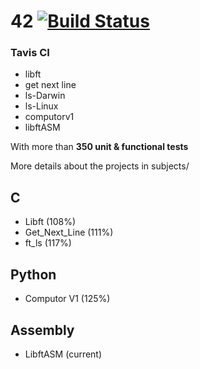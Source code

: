 # 42 [![Build Status](https://travis-ci.org/JulienBalestra/42.svg?branch=master)](https://travis-ci.org/julienbalestra/42)



### Tavis CI
 
* libft
* get next line
* ls-Darwin
* ls-Linux
* computorv1
* libftASM

With more than **350 unit & functional tests**


More details about the projects in subjects/

## C

* Libft (108%)
* Get_Next_Line (111%)
* ft_ls (117%)


## Python

* Computor V1 (125%)


## Assembly

* LibftASM (current)
